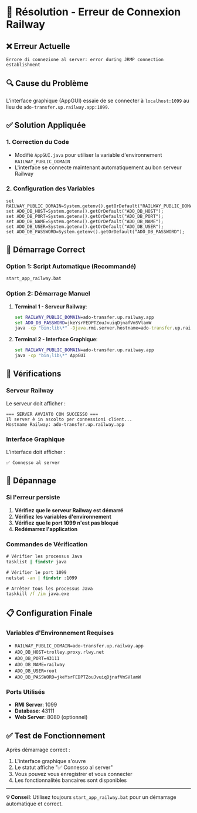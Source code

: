 # 🔧 Résolution - Erreur de Connexion Railway

## ❌ **Erreur Actuelle**
```
Errore di connezione al server: error during JRMP connection establishment
```

## 🔍 **Cause du Problème**
L'interface graphique (AppGUI) essaie de se connecter à `localhost:1099` au lieu de `ado-transfer.up.railway.app:1099`.

## ✅ **Solution Appliquée**

### **1. Correction du Code**
- Modifié `AppGUI.java` pour utiliser la variable d'environnement `RAILWAY_PUBLIC_DOMAIN`
- L'interface se connecte maintenant automatiquement au bon serveur Railway

### **2. Configuration des Variables**
```batch
set RAILWAY_PUBLIC_DOMAIN=System.getenv().getOrDefault("RAILWAY_PUBLIC_DOMAIN");
set ADO_DB_HOST=System.getenv().getOrDefault("ADO_DB_HOST");
set ADO_DB_PORT=System.getenv().getOrDefault("ADO_DB_PORT");
set ADO_DB_NAME=System.getenv().getOrDefault("ADO_DB_NAME");
set ADO_DB_USER=System.getenv().getOrDefault("ADO_DB_USER");
set ADO_DB_PASSWORD=System.getenv().getOrDefault("ADO_DB_PASSWORD");
```

## 🚀 **Démarrage Correct**

### **Option 1: Script Automatique (Recommandé)**
```cmd
start_app_railway.bat
```

### **Option 2: Démarrage Manuel**
1. **Terminal 1 - Serveur Railway**:
   ```cmd
   set RAILWAY_PUBLIC_DOMAIN=ado-transfer.up.railway.app
   set ADO_DB_PASSWORD=jkeYsrFEDPTZouJvuiqDjnafVmSVlamW
   java -cp "bin;lib\*" -Djava.rmi.server.hostname=ado-transfer.up.railway.app ServerRailway
   ```

2. **Terminal 2 - Interface Graphique**:
   ```cmd
   set RAILWAY_PUBLIC_DOMAIN=ado-transfer.up.railway.app
   java -cp "bin;lib\*" AppGUI
   ```

## 🔧 **Vérifications**

### **Serveur Railway**
Le serveur doit afficher :
```
=== SERVER AVVIATO CON SUCCESSO ===
Il server è in ascolto per connessioni client...
Hostname Railway: ado-transfer.up.railway.app
```

### **Interface Graphique**
L'interface doit afficher :
```
✅ Connesso al server
```

## 🐛 **Dépannage**

### **Si l'erreur persiste**
1. **Vérifiez que le serveur Railway est démarré**
2. **Vérifiez les variables d'environnement**
3. **Vérifiez que le port 1099 n'est pas bloqué**
4. **Redémarrez l'application**

### **Commandes de Vérification**
```cmd
# Vérifier les processus Java
tasklist | findstr java

# Vérifier le port 1099
netstat -an | findstr :1099

# Arrêter tous les processus Java
taskkill /f /im java.exe
```

## 📋 **Configuration Finale**

### **Variables d'Environnement Requises**
- `RAILWAY_PUBLIC_DOMAIN=ado-transfer.up.railway.app`
- `ADO_DB_HOST=trolley.proxy.rlwy.net`
- `ADO_DB_PORT=43111`
- `ADO_DB_NAME=railway`
- `ADO_DB_USER=root`
- `ADO_DB_PASSWORD=jkeYsrFEDPTZouJvuiqDjnafVmSVlamW`

### **Ports Utilisés**
- **RMI Server**: 1099
- **Database**: 43111
- **Web Server**: 8080 (optionnel)

## ✅ **Test de Fonctionnement**

Après démarrage correct :
1. L'interface graphique s'ouvre
2. Le statut affiche "✅ Connesso al server"
3. Vous pouvez vous enregistrer et vous connecter
4. Les fonctionnalités bancaires sont disponibles

---

**💡 Conseil**: Utilisez toujours `start_app_railway.bat` pour un démarrage automatique et correct.
